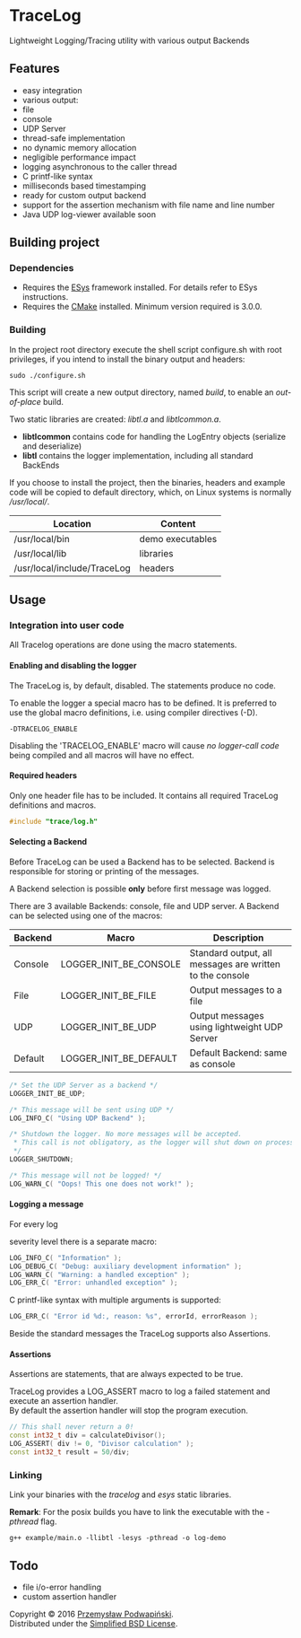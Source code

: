# TraceLog
Lightweight Logging/Tracing utility with various output Backends

## Features
- easy integration
- various output:
 - file
 - console
 - UDP Server
- thread-safe implementation
- no dynamic memory allocation
- negligible performance impact
- logging asynchronous to the caller thread
- C printf-like syntax
- milliseconds based timestamping
- ready for custom output backend
- support for the assertion mechanism with file name and line number
- Java UDP log-viewer available soon

## Building project
### Dependencies
- Requires the [ESys][10] framework installed.
For details refer to ESys instructions.
- Requires the [CMake][11] installed. Minimum version required is 3.0.0.

### Building

In the project root directory execute the shell script configure.sh with root
privileges, if you intend to install the binary output and headers:

```
sudo ./configure.sh
```

This script will create a new output directory, named *build*,
to enable an _out-of-place_ build.

Two static libraries are created: *libtl.a* and *libtlcommon.a*.

- **libtlcommon** contains code for handling the LogEntry objects (serialize and
	deserialize)
- **libtl** contains the logger implementation, including all standard
BackEnds

If you choose to install the project, then the binaries, headers and example code will
be copied to default directory, which, on Linux systems is normally _/usr/local/_.

|Location|Content|
|---|---|
|/usr/local/bin|demo executables|
|/usr/local/lib|libraries|
|/usr/local/include/TraceLog|headers|

## Usage
### Integration into user code
All Tracelog operations are done using the macro statements.

#### Enabling and disabling the logger
The TraceLog is, by default, disabled. The statements produce no code.

To enable the logger a special macro has to be defined. It is preferred to use
the global macro definitions, i.e. using compiler directives (-D).
```
-DTRACELOG_ENABLE
```
Disabling the 'TRACELOG_ENABLE' macro will cause _no logger-call code_ being
compiled and all macros will have no effect.

#### Required headers
Only one header file has to be included. It contains all required TraceLog
definitions and macros.
```cpp
#include "trace/log.h"
```
#### Selecting a Backend
Before TraceLog can be used a Backend has to be selected. Backend is responsible
for storing or printing of the messages.

A Backend selection is possible **only** before first message was logged.

There are 3 available Backends: console, file and UDP server. A Backend can be
selected using one of the macros:

|Backend|Macro|Description|
|---|---|---|
|Console|LOGGER_INIT_BE_CONSOLE|Standard output, all messages are written to the console|
|File|LOGGER_INIT_BE_FILE|Output messages to a file|
|UDP|LOGGER_INIT_BE_UDP|Output messages using lightweight UDP Server|
|Default|LOGGER_INIT_BE_DEFAULT|Default Backend: same as console|

```cpp
/* Set the UDP Server as a backend */
LOGGER_INIT_BE_UDP;

/* This message will be sent using UDP */
LOG_INFO_C( "Using UDP Backend" );

/* Shutdown the logger. No more messages will be accepted.
 * This call is not obligatory, as the logger will shut down on process exit.
 */
LOGGER_SHUTDOWN;

/* This message will not be logged! */
LOG_WARN_C( "Oops! This one does not work!" );
```

#### Logging a message
<!--The TraceLog library does not require any particular initialization, if you do
not intend to use any other backend than console.
It can be used immediately by invoking one of the LOG macros.--> For every log
severity level there is a separate macro:
```cpp
LOG_INFO_C( "Information" );
LOG_DEBUG_C( "Debug: auxiliary development information" );
LOG_WARN_C( "Warning: a handled exception" );
LOG_ERR_C( "Error: unhandled exception" );
```
C printf-like syntax with multiple arguments is supported:
```cpp
LOG_ERR_C( "Error id %d:, reason: %s", errorId, errorReason );
```
Beside the standard messages the TraceLog supports also Assertions.
#### Assertions
Assertions are statements, that are always expected to be true.

TraceLog provides a LOG_ASSERT macro to log a failed statement and execute an
assertion handler. <BR/>
By default the assertion handler will stop the program execution.
```cpp
// This shall never return a 0!
const int32_t div = calculateDivisor();
LOG_ASSERT( div != 0, "Divisor calculation" );
const int32_t result = 50/div;
```

### Linking
Link your binaries with the *tracelog* and *esys* static libraries.

**Remark**: For the posix builds you have to link the executable with the *-pthread* flag.
```
g++ example/main.o -llibtl -lesys -pthread -o log-demo
```

## Todo
- file i/o-error handling
- custom assertion handler

Copyright &copy; 2016 [Przemysław Podwapiński][98].<br>
Distributed under the [Simplified BSD License][99].

[10]:https://github.com/kotfranek/ESys
[11]:https://cmake.org/
[98]:mailto:p.podwapinski@gmail.com
[99]:https://www.freebsd.org/copyright/freebsd-license.html
